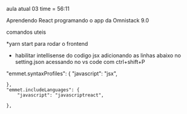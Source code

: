 aula atual 03 time = 56:11

Aprendendo React programando o app da Omnistack 9.0


comandos uteis

*yarn start para rodar o frontend

* habilitar intellisense do codigo jsx adicionando as linhas abaixo no setting.json acessando no vs code com ctrl+shift+P

"emmet.syntaxProfiles": {
        "javascript": "jsx",
        
    },
    "emmet.includeLanguages": {
        "javascript": "javascriptreact",

    },